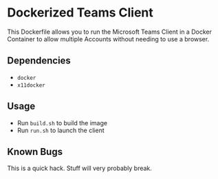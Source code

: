 # Dockerized Teams Client
This Dockerfile allows you to run the Microsoft Teams Client in a Docker Container to allow multiple Accounts without needing to use a browser.

## Dependencies
* `docker`
* `x11docker`

## Usage
* Run `build.sh` to build the image
* Run `run.sh` to launch the client

## Known Bugs
This is a quick hack. Stuff will very probably break.

